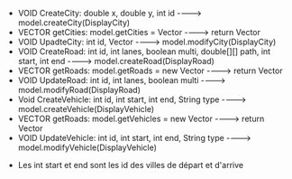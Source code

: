 - VOID CreateCity: double x, double y, int id                                            ---->  model.createCity(DisplayCity)
- VECTOR<DISPLAYCITY> getCities: model.getCities = Vector<City>                          ---->  return Vector<DisplayCity>
- VOID UpadteCity: int id, Vector<DisplayVehicle>                                        ---->  model.modifyCity(DisplayCity)
- VOID CreateRoad: int id, int lanes, boolean multi, double[][] path, int start, int end ---->  model.createRoad(DisplayRoad)
- VECTOR<DISPLAYROAD> getRoads: model.getRoads = new Vector<Road>                        ---->  return Vector<DisplayRoad>
- VOID UpdateRoad: int id, int lanes, boolean multi                                      ---->  model.modifyRoad(DisplayRoad)
- Void CreateVehicle: int id, int start, int end, String type                            ---->  model.createVehicle(DisplayVehicle)
- VECTOR<DISPLAYVEHICLE> getRoads: model.getVehicles = new Vector<Vehicle>               ---->  return Vector<DisplayVehicle>
- VOID UpdateVehicle: int id, int start, int end, String type                            ---->  model.modifyVehicle(DisplayVehicle)





* Les int start et end sont les id des villes de départ et d'arrive
